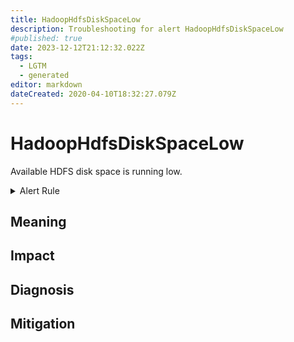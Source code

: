 ```yaml
---
title: HadoopHdfsDiskSpaceLow
description: Troubleshooting for alert HadoopHdfsDiskSpaceLow
#published: true
date: 2023-12-12T21:12:32.022Z
tags: 
  - LGTM
  - generated
editor: markdown
dateCreated: 2020-04-10T18:32:27.079Z
---
```


# HadoopHdfsDiskSpaceLow

Available HDFS disk space is running low.

<details>
  <summary>Alert Rule</summary>

{{% rule "hadoop/jmx_exporter.yml" "HadoopHdfsDiskSpaceLow" %}}

{{% comment %}}

```yaml
alert: HadoopHdfsDiskSpaceLow
expr: (hadoop_hdfs_bytes_total - hadoop_hdfs_bytes_used) / hadoop_hdfs_bytes_total < 0.1
for: 15m
labels:
    severity: warning
annotations:
    summary: Hadoop HDFS Disk Space Low (instance {{ $labels.instance }})
    description: |-
        Available HDFS disk space is running low.
          VALUE = {{ $value }}
          LABELS = {{ $labels }}
    runbook: https://github.com/srerun/prometheus-alerts/blob/main/content/runbooks/jmx_exporter/HadoopHdfsDiskSpaceLow.md

```

{{% /comment %}}

</details>


## Meaning
[//]: # "Short paragraph that explains what the alert means"


## Impact
[//]: # "What could / will happen if the alert is not addressed"



## Diagnosis
[//]: # "Steps to take to identify the cause of the problem"



## Mitigation
[//]: # "The steps necessary to resolve the alert"
